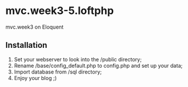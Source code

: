 # mvc.week3-5.loftphp

mvc.week3 on Eloquent

## Installation

1. Set your webserver to look into the /public directory;
2. Rename /base/config_default.php to config.php and set up your data;
3. Import database from /sql directory;
4. Enjoy your blog ;)

